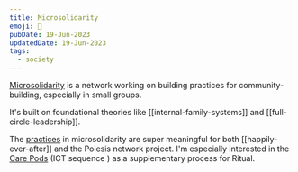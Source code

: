 ```yaml
---
title: Microsolidarity
emoji: 🤝
pubDate: 19-Jun-2023
updatedDate: 19-Jun-2023
tags:
  - society
---
```


[Microsolidarity](https://www.microsolidarity.cc/) is a network working on building practices for community-building, especially in small groups.

It's built on foundational theories like [[internal-family-systems]] and [[full-circle-leadership]].

The [practices](https://www.microsolidarity.cc/practices/crewing) in microsolidarity are super meaningful for both [[happily-ever-after]] and the Poiesis network project. I'm especially interested in the [Care Pods](https://docs.google.com/document/d/1IUXBpZJas2MRNlrKDu4KBivZjBw67RQ9o7accovv4fU/edit#heading=h.bcg99cglo63l) (ICT sequence ) as a supplementary process for Ritual.
